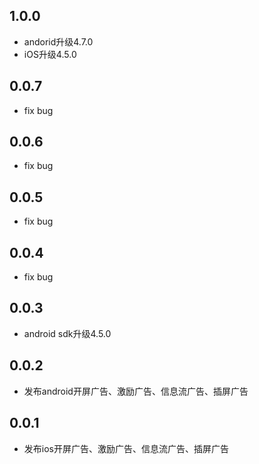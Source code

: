 ## 1.0.0

* andorid升级4.7.0
* iOS升级4.5.0

## 0.0.7

* fix bug

## 0.0.6

* fix bug

## 0.0.5

* fix bug

## 0.0.4

* fix bug

## 0.0.3

* android sdk升级4.5.0

## 0.0.2

* 发布android开屏广告、激励广告、信息流广告、插屏广告

## 0.0.1

* 发布ios开屏广告、激励广告、信息流广告、插屏广告
